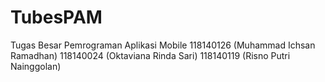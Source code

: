 # TubesPAM
Tugas Besar Pemrograman Aplikasi Mobile
118140126 (Muhammad Ichsan Ramadhan)
118140024 (Oktaviana Rinda Sari)
118140119 (Risno Putri Nainggolan)
